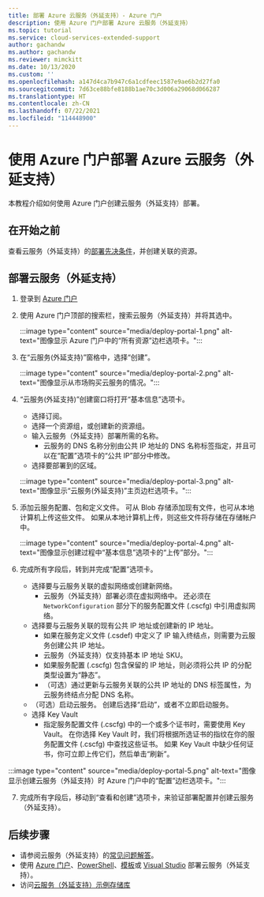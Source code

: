 ```yaml
---
title: 部署 Azure 云服务（外延支持）- Azure 门户
description: 使用 Azure 门户部署 Azure 云服务（外延支持）
ms.topic: tutorial
ms.service: cloud-services-extended-support
author: gachandw
ms.author: gachandw
ms.reviewer: mimckitt
ms.date: 10/13/2020
ms.custom: ''
ms.openlocfilehash: a147d4ca7b947c6a1cdfeec1587e9ae6b2d27fa0
ms.sourcegitcommit: 7d63ce88bfe8188b1ae70c3d006a29068d066287
ms.translationtype: HT
ms.contentlocale: zh-CN
ms.lasthandoff: 07/22/2021
ms.locfileid: "114448900"
---
```

# <a name="deploy-a-azure-cloud-services-extended-support-using-the-azure-portal"></a>使用 Azure 门户部署 Azure 云服务（外延支持）
本教程介绍如何使用 Azure 门户创建云服务（外延支持）部署。 

## <a name="before-you-begin"></a>在开始之前

查看云服务（外延支持）的[部署先决条件](deploy-prerequisite.md)，并创建关联的资源。 

## <a name="deploy-a-cloud-services-extended-support"></a>部署云服务（外延支持） 
1. 登录到 [Azure 门户](https://portal.azure.com)

2.  使用 Azure 门户顶部的搜索栏，搜索云服务（外延支持）并将其选中。

    :::image type="content" source="media/deploy-portal-1.png" alt-text="图像显示 Azure 门户中的“所有资源”边栏选项卡。":::
 
3.  在“云服务(外延支持)”窗格中，选择“创建”。 

    :::image type="content" source="media/deploy-portal-2.png" alt-text="图像显示从市场购买云服务的情况。":::

4. “云服务(外延支持)”创建窗口将打开“基本信息”选项卡。 
    - 选择订阅。
    - 选择一个资源组，或创建新的资源组。
    - 输入云服务（外延支持）部署所需的名称。
        - 云服务的 DNS 名称分别由公共 IP 地址的 DNS 名称标签指定，并且可以在“配置”选项卡的“公共 IP”部分中修改。
    -  选择要部署到的区域。

    :::image type="content" source="media/deploy-portal-3.png" alt-text="图像显示“云服务(外延支持)”主页边栏选项卡。":::

5. 添加云服务配置、包和定义文件。 可从 Blob 存储添加现有文件，也可从本地计算机上传这些文件。 如果从本地计算机上传，则这些文件将存储在存储帐户中。 

    :::image type="content" source="media/deploy-portal-4.png" alt-text="图像显示创建过程中“基本信息”选项卡的“上传”部分。":::

6. 完成所有字段后，转到并完成“配置”选项卡。 
    - 选择要与云服务关联的虚拟网络或创建新网络。 
        - 云服务（外延支持）部署必须在虚拟网络中。 还必须在 `NetworkConfiguration` 部分下的服务配置文件 (.cscfg) 中引用虚拟网络。
    - 选择要与云服务关联的现有公共 IP 地址或创建新的 IP 地址。
        - 如果在服务定义文件 (.csdef) 中定义了 IP 输入终结点，则需要为云服务创建公共 IP 地址。 
        - 云服务（外延支持）仅支持基本 IP 地址 SKU。
        - 如果服务配置 (.cscfg) 包含保留的 IP 地址，则必须将公共 IP 的分配类型设置为“静态”。 
        - （可选）通过更新与云服务关联的公共 IP 地址的 DNS 标签属性，为云服务终结点分配 DNS 名称。  
    - （可选）启动云服务。 创建后选择“启动”，或者不立即启动服务。
    - 选择 Key Vault 
        - 指定服务配置文件 (.cscfg) 中的一个或多个证书时，需要使用 Key Vault。 在你选择 Key Vault 时，我们将根据所选证书的指纹在你的服务配置文件 (.cscfg) 中查找这些证书。 如果 Key Vault 中缺少任何证书，你可立即上传它们，然后单击“刷新”。   

 :::image type="content" source="media/deploy-portal-5.png" alt-text="图像显示创建云服务（外延支持）时 Azure 门户中的“配置”边栏选项卡。":::

7. 完成所有字段后，移动到“查看和创建”选项卡，来验证部署配置并创建云服务（外延支持）。

## <a name="next-steps"></a>后续步骤 
- 请参阅云服务（外延支持）的[常见问题解答](faq.yml)。
- 使用 [Azure 门户](deploy-portal.md)、[PowerShell](deploy-powershell.md)、[模板](deploy-template.md)或 [Visual Studio](deploy-visual-studio.md) 部署云服务（外延支持）。
- 访问[云服务（外延支持）示例存储库](https://github.com/Azure-Samples/cloud-services-extended-support)
